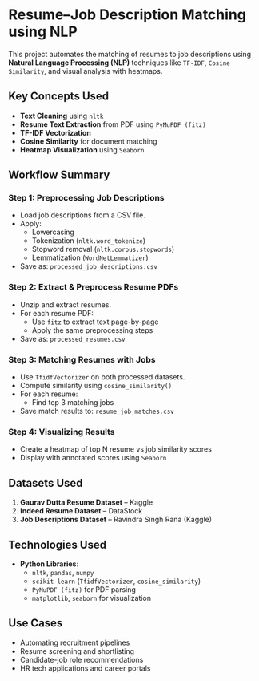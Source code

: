 # Resume–Job Description Matching using NLP

This project automates the matching of resumes to job descriptions using **Natural Language Processing (NLP)** techniques like `TF-IDF`, `Cosine Similarity`, and visual analysis with heatmaps.

## Key Concepts Used

- **Text Cleaning** using `nltk`
- **Resume Text Extraction** from PDF using `PyMuPDF (fitz)`
- **TF-IDF Vectorization**
- **Cosine Similarity** for document matching
- **Heatmap Visualization** using `Seaborn`

##  Workflow Summary

### Step 1: Preprocessing Job Descriptions
- Load job descriptions from a CSV file.
- Apply:
  - Lowercasing
  - Tokenization (`nltk.word_tokenize`)
  - Stopword removal (`nltk.corpus.stopwords`)
  - Lemmatization (`WordNetLemmatizer`)
- Save as: `processed_job_descriptions.csv`

### Step 2: Extract & Preprocess Resume PDFs
- Unzip and extract resumes.
- For each resume PDF:
  - Use `fitz` to extract text page-by-page
  - Apply the same preprocessing steps
- Save as: `processed_resumes.csv`

### Step 3: Matching Resumes with Jobs
- Use `TfidfVectorizer` on both processed datasets.
- Compute similarity using `cosine_similarity()`
- For each resume:
  - Find top 3 matching jobs
- Save match results to: `resume_job_matches.csv`

### Step 4: Visualizing Results
- Create a heatmap of top N resume vs job similarity scores
- Display with annotated scores using `Seaborn`

## Datasets Used

1. **Gaurav Dutta Resume Dataset** – Kaggle  
2. **Indeed Resume Dataset** – DataStock  
3. **Job Descriptions Dataset** – Ravindra Singh Rana (Kaggle)


## Technologies Used

- **Python Libraries**:
  - `nltk`, `pandas`, `numpy`
  - `scikit-learn` (`TfidfVectorizer`, `cosine_similarity`)
  - `PyMuPDF (fitz)` for PDF parsing
  - `matplotlib`, `seaborn` for visualization
 
## Use Cases

- Automating recruitment pipelines
- Resume screening and shortlisting
- Candidate-job role recommendations
- HR tech applications and career portals

